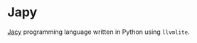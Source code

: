 # Japy
[Jacy](https://github.com/Minus24Exp/Jacy) programming language written in Python using `llvmlite`.

